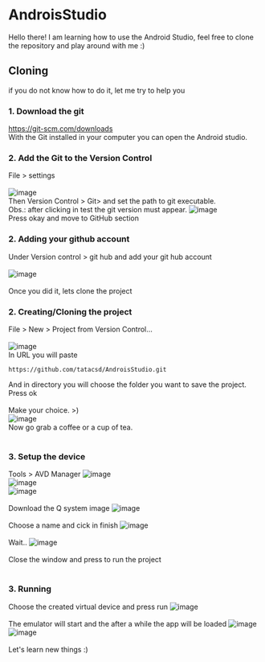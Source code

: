 # AndroisStudio
Hello there! I am learning how to use the Android Studio, feel free to clone the repository and play around with me :)

## Cloning
if you do not know how to do it, let me try to help you

### 1. Download the git
https://git-scm.com/downloads
<br>
With the Git installed in your computer you can open the Android studio.

### 2. Add the Git to the Version Control
File > settings
<br>
<br>
![image](https://user-images.githubusercontent.com/29147847/116085622-dc182b80-a653-11eb-96f3-3dcf0e7b8375.png)
<br>
Then Version Control > Git> and set the path to git executable. 
<br>
Obs.: after clicking in test the git version must appear.
![image](https://user-images.githubusercontent.com/29147847/116086779-061e1d80-a655-11eb-9a76-d7aa49b74735.png)
<br>
Press okay and move to GitHub section


### 2. Adding your github account
Under Version control > git hub and add your git hub account
<br>
<br>
![image](https://user-images.githubusercontent.com/29147847/116085946-2dc0b600-a654-11eb-887c-ffb961146b40.png)
<br>
<br>
Once you did it, lets clone the project

### 2. Creating/Cloning the project
File > New > Project from Version Control...
<br>
<br>
![image](https://user-images.githubusercontent.com/29147847/116085212-70ce5980-a653-11eb-829a-b9644aea9b93.png)
<br>
In URL you will paste
```
https://github.com/tatacsd/AndroisStudio.git
```
And in directory you will choose the folder you want to save the project.
<br>
Press ok
<br>
<br>
Make your choice. >)
<br>
![image](https://user-images.githubusercontent.com/29147847/116087684-f6530900-a655-11eb-9988-9d04f263304a.png)
<br>
Now go grab a coffee or a cup of tea.
<br>
<br>
### 3. Setup the device
Tools > AVD Manager
![image](https://user-images.githubusercontent.com/29147847/116088133-6eb9ca00-a656-11eb-8723-65b03de2305c.png)
<br>
![image](https://user-images.githubusercontent.com/29147847/116088189-7e391300-a656-11eb-81be-ed34c502c605.png)
<br>
![image](https://user-images.githubusercontent.com/29147847/116088268-90b34c80-a656-11eb-9c1f-a5bdc1c86659.png)
<br>
<br>
Download the Q system image
![image](https://user-images.githubusercontent.com/29147847/116088404-b17ba200-a656-11eb-89db-a89c69d49de5.png)
<br>
<br>
Choose a name and cick in finish
![image](https://user-images.githubusercontent.com/29147847/116088542-ce17da00-a656-11eb-8ae8-851e31595e08.png)
<br>
<br>
Wait..
![image](https://user-images.githubusercontent.com/29147847/116088607-df60e680-a656-11eb-8e86-489424511d2d.png)
<br>
<br>
Close the window and press to run the project
<br>
<br>

### 3. Running
Choose the created virtual device and press run
![image](https://user-images.githubusercontent.com/29147847/116088908-2bac2680-a657-11eb-8533-81eb44484fdb.png)
<br>
<br>
The emulator will start and the after a while the app will be loaded
![image](https://user-images.githubusercontent.com/29147847/116089041-4e3e3f80-a657-11eb-898c-87a4dbfa4428.png)
<br>
![image](https://user-images.githubusercontent.com/29147847/116089100-5ac29800-a657-11eb-863f-1455f14af18b.png)
<br>
<br>
Let's learn new things :)











